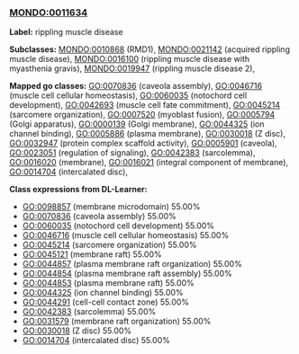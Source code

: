 
### [MONDO:0011634](http://purl.obolibrary.org/obo/MONDO_0011634)
**Label:** rippling muscle disease

**Subclasses:** [MONDO:0010868](http://purl.obolibrary.org/obo/MONDO_0010868) (RMD1), [MONDO:0021142](http://purl.obolibrary.org/obo/MONDO_0021142) (acquired rippling muscle disease), [MONDO:0016100](http://purl.obolibrary.org/obo/MONDO_0016100) (rippling muscle disease with myasthenia gravis), [MONDO:0019947](http://purl.obolibrary.org/obo/MONDO_0019947) (rippling muscle disease 2), 

**Mapped go classes:** [GO:0070836](http://purl.obolibrary.org/obo/GO_0070836) (caveola assembly), [GO:0046716](http://purl.obolibrary.org/obo/GO_0046716) (muscle cell cellular homeostasis), [GO:0060035](http://purl.obolibrary.org/obo/GO_0060035) (notochord cell development), [GO:0042693](http://purl.obolibrary.org/obo/GO_0042693) (muscle cell fate commitment), [GO:0045214](http://purl.obolibrary.org/obo/GO_0045214) (sarcomere organization), [GO:0007520](http://purl.obolibrary.org/obo/GO_0007520) (myoblast fusion), [GO:0005794](http://purl.obolibrary.org/obo/GO_0005794) (Golgi apparatus), [GO:0000139](http://purl.obolibrary.org/obo/GO_0000139) (Golgi membrane), [GO:0044325](http://purl.obolibrary.org/obo/GO_0044325) (ion channel binding), [GO:0005886](http://purl.obolibrary.org/obo/GO_0005886) (plasma membrane), [GO:0030018](http://purl.obolibrary.org/obo/GO_0030018) (Z disc), [GO:0032947](http://purl.obolibrary.org/obo/GO_0032947) (protein complex scaffold activity), [GO:0005901](http://purl.obolibrary.org/obo/GO_0005901) (caveola), [GO:0023051](http://purl.obolibrary.org/obo/GO_0023051) (regulation of signaling), [GO:0042383](http://purl.obolibrary.org/obo/GO_0042383) (sarcolemma), [GO:0016020](http://purl.obolibrary.org/obo/GO_0016020) (membrane), [GO:0016021](http://purl.obolibrary.org/obo/GO_0016021) (integral component of membrane), [GO:0014704](http://purl.obolibrary.org/obo/GO_0014704) (intercalated disc), 

**Class expressions from DL-Learner:**

- [GO:0098857](http://purl.obolibrary.org/obo/GO_0098857) (membrane microdomain) 55.00%
- [GO:0070836](http://purl.obolibrary.org/obo/GO_0070836) (caveola assembly) 55.00%
- [GO:0060035](http://purl.obolibrary.org/obo/GO_0060035) (notochord cell development) 55.00%
- [GO:0046716](http://purl.obolibrary.org/obo/GO_0046716) (muscle cell cellular homeostasis) 55.00%
- [GO:0045214](http://purl.obolibrary.org/obo/GO_0045214) (sarcomere organization) 55.00%
- [GO:0045121](http://purl.obolibrary.org/obo/GO_0045121) (membrane raft) 55.00%
- [GO:0044857](http://purl.obolibrary.org/obo/GO_0044857) (plasma membrane raft organization) 55.00%
- [GO:0044854](http://purl.obolibrary.org/obo/GO_0044854) (plasma membrane raft assembly) 55.00%
- [GO:0044853](http://purl.obolibrary.org/obo/GO_0044853) (plasma membrane raft) 55.00%
- [GO:0044325](http://purl.obolibrary.org/obo/GO_0044325) (ion channel binding) 55.00%
- [GO:0044291](http://purl.obolibrary.org/obo/GO_0044291) (cell-cell contact zone) 55.00%
- [GO:0042383](http://purl.obolibrary.org/obo/GO_0042383) (sarcolemma) 55.00%
- [GO:0031579](http://purl.obolibrary.org/obo/GO_0031579) (membrane raft organization) 55.00%
- [GO:0030018](http://purl.obolibrary.org/obo/GO_0030018) (Z disc) 55.00%
- [GO:0014704](http://purl.obolibrary.org/obo/GO_0014704) (intercalated disc) 55.00%


